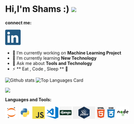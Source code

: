 <h1> Hi,I'm Shams :) <img src ="https://media0.giphy.com/media/2FazhAHU2rNqOzEsg/200w.webp?cid=ecf05e47u3g68pdqkwbho4elu5kca9uv24ptgeylzpvnz94j&rid=200w.webp&ct=g" width="60"> </h1>

**connect me:**

<a href="https://www.linkedin.com/in/shams-tabrez-169829167?lipi=urn%3Ali%3Apage%3Ad_flagship3_profile_view_base_contact_details%3Bnweakq0kSKy9hAcuZKbB5Q%3D%3D"><img alt="linkedin" title="linkedin" height ="50" width="50" src="https://raw.githubusercontent.com/Shams261/Shams261/master/assets/linkedin.png"></a>




- 🔭 I’m currently working on **Machine Learning Project**
- 🌱 I’m currently learning **New Technology**
- 💬 Ask me about **Tools and Technology**
- ⚡ ** Eat , Code , Sleep ** 🤭


![Github stats](https://github-readme-stats.vercel.app/api?username=Shams261&theme=highcontrast&show_icons=true&count_private=true)
![Top Languages Card](https://github-readme-stats.vercel.app/api/top-langs/?username=Shams261&layout=compact&theme=radical)

<img align="center" src="https://github-readme-streak-stats.herokuapp.com/?user=Shams261&theme=radical&hide_border=true"/>


**Languages and Tools:**  

<code><img height="40" src="https://raw.githubusercontent.com/Shams261/Shams261/master/assets/jupyter-notebook.png"></code>
<code><img height="40" src="https://raw.githubusercontent.com/Shams261/Shams261/master/assets/python.png"></code>
<code><img height="40" src="https://raw.githubusercontent.com/Shams261/Shams261/master/assets/javascript.png"></code>
<code><img height="40" src="https://raw.githubusercontent.com/Shams261/Shams261/master/assets/visual-studio-code.png"></code>
<code><img height="40" src="https://raw.githubusercontent.com/Shams261/Shams261/master/assets/django.png"></code>
<code><img height="40" src="https://raw.githubusercontent.com/Shams261/Shams261/master/assets/jquery.png"></code>
<code><img height="40" src="https://raw.githubusercontent.com/Shams261/Shams261/master/assets/html.png"></code>
<code><img height="40" src="https://raw.githubusercontent.com/Shams261/Shams261/master/assets/nodejs.png"></code>

